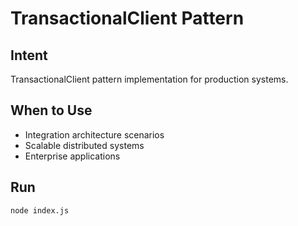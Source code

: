 # TransactionalClient Pattern

## Intent
TransactionalClient pattern implementation for production systems.

## When to Use
- Integration architecture scenarios
- Scalable distributed systems
- Enterprise applications

## Run
```bash
node index.js
```
